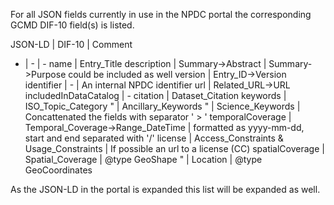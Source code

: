 For all JSON fields currently in use in the NPDC portal the corresponding GCMD DIF-10 field(s) is listed.

JSON-LD | DIF-10 | Comment
- | - | -
name | Entry_Title
description | Summary->Abstract | Summary->Purpose could be included as well
version | Entry_ID->Version
identifier | - | An internal NPDC identifier
url | Related_URL->URL
includedInDataCatalog | -
citation | Dataset_Citation
keywords | ISO_Topic_Category
" | Ancillary_Keywords
" | Science_Keywords | Concattenated the fields with separator ' > '
temporalCoverage | Temporal_Coverage->Range_DateTime | formatted as yyyy-mm-dd,<br/>start and end separated with '/'
license | Access_Constraints & Usage_Constraints | If possible an url to a license (CC)
spatialCoverage | Spatial_Coverage | @type GeoShape
" | Location | @type GeoCoordinates

As the JSON-LD in the portal is expanded this list will be expanded as well.